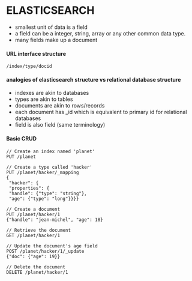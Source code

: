 # ELASTICSEARCH

+ smallest unit of data is a field
+ a field can be a integer, string, array or any other common data type.
+ many fields make up a document

#### URL interface structure

    /index/type/docid

#### analogies of elasticsearch structure vs relational database structure
+ indexes are akin to databases
+ types are akin to tables
+ documents are akin to rows/records
+ each document has _id which is equivalent to primary id for relational databases
+ field is also field (same terminology)

#### Basic CRUD

    // Create an index named 'planet'
    PUT /planet

    // Create a type called 'hacker'
    PUT /planet/hacker/_mapping
    {
     "hacker": {
     "properties": {
     "handle": {"type": "string"},
     "age": {"type": "long"}}}}

    // Create a document
    PUT /planet/hacker/1
    {"handle": "jean-michel", "age": 18}

    // Retrieve the document
    GET /planet/hacker/1

    // Update the document's age field
    POST /planet/hacker/1/_update
    {"doc": {"age": 19}}

    // Delete the document
    DELETE /planet/hacker/1
